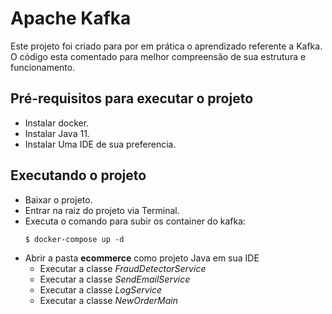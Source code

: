 # Apache Kafka
Este projeto foi criado para por em prática o aprendizado referente a Kafka. O código esta comentado para melhor compreensão de sua estrutura e funcionamento.

## Pré-requisitos para executar o projeto
- Instalar docker.
- Instalar Java 11.
- Instalar Uma IDE de sua preferencia.
## Executando o projeto
- Baixar o projeto.
- Entrar na raiz do projeto via Terminal.
- Executa o comando para subir os container do kafka:
    ```
    $ docker-compose up -d
    ```
- Abrir a pasta **ecommerce** como projeto Java em sua IDE
    - Executar a classe *FraudDetectorService*
    - Executar a classe *SendEmailService*
    - Executar a classe *LogService*
    - Executar a classe *NewOrderMain*
    